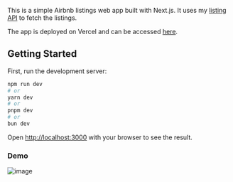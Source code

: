 This is a simple Airbnb listings web app built with Next.js. It uses my [listing API](https://github.com/LomiaW/my-listings-api) to fetch the listings. 

The app is deployed on Vercel and can be accessed [here](https://my-listings-app-nine.vercel.app).

## Getting Started

First, run the development server:

```bash
npm run dev
# or
yarn dev
# or
pnpm dev
# or
bun dev
```

Open [http://localhost:3000](http://localhost:3000) with your browser to see the result.


### Demo

![image](https://github.com/LomiaW/my-listings-app/assets/97309404/6a7d5c5d-6491-4f05-9e22-b79d3e90bd9a)
